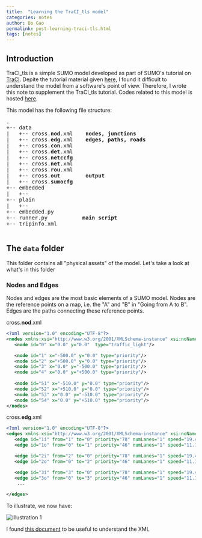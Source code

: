 ```yaml
---
title:  "Learning the TraCI_tls model"
categories: notes
author: Bo Gao
permalink: post-learning-traci-tls.html
tags: [notes]
---
```


## Introduction

TraCI\_tls is a simple SUMO model developed as part of SUMO's tutorial on [TraCI](http://sumo.dlr.de/wiki/TraCI). Depite the tutorial material given [here](http://sumo.dlr.de/wiki/Tutorials/TraCI4Traffic_Lights), I found it difficult to understand the model from a software's point of view. Therefore, I wrote this note to supplement the TraCI\_tls tutorial. Codes related to this model is hosted [here](https://sourceforge.net/p/sumo/code/HEAD/tree/trunk/sumo/tests/complex/tutorial/traci_tls/).

This model has the following file structure:

<pre>
.
+-- data
|   +-- cross.<b>nod</b>.xml 	<b>nodes, junctions</b>
|   +-- cross.<b>edg</b>.xml 	<b>edges, paths, roads</b>
|   +-- cross.<b>con</b>.xml 	<b></b>
|   +-- cross.<b>det</b>.xml 	<b></b>
|   +-- cross.<b>netccfg</b>	<b></b>
|   +-- cross.<b>net</b>.xml 	<b></b>
|   +-- cross.<b>rou</b>.xml 	<b></b>
|   +-- cross.<b>out</b> 		<b>output</b>
|   +-- cross.<b>sumocfg</b>
+-- embedded
|   +-- 
+-- plain
|   +-- 
+-- embedded.py
+-- runner.py 			<b>main script</b>
+-- tripinfo.xml

</pre>

## The `data` folder

This folder contains all "physical assets" of the model. Let's take a look at what's in this folder

### Nodes and Edges

Nodes and edges are the most basic elements of a SUMO model. Nodes are the reference points on a map, i.e. the "A" and "B" in "Going from A to B". Edges are the paths connecting these reference points.


cross.**nod**.xml
```xml
<?xml version="1.0" encoding="UTF-8"?>
<nodes xmlns:xsi="http://www.w3.org/2001/XMLSchema-instance" xsi:noNamespaceSchemaLocation="http://sumo.dlr.de/xsd/nodes_file.xsd">
   <node id="0" x="0.0" y="0.0"  type="traffic_light"/>

   <node id="1" x="-500.0" y="0.0" type="priority"/>
   <node id="2" x="+500.0" y="0.0" type="priority"/>
   <node id="3" x="0.0" y="-500.0" type="priority"/>
   <node id="4" x="0.0" y="+500.0" type="priority"/>
   
   <node id="51" x="-510.0" y="0.0" type="priority"/>
   <node id="52" x="+510.0" y="0.0" type="priority"/>
   <node id="53" x="0.0" y="-510.0" type="priority"/>
   <node id="54" x="0.0" y="+510.0" type="priority"/>  
</nodes>
```

cross.**edg**.xml
```xml
<?xml version="1.0" encoding="UTF-8"?>
<edges xmlns:xsi="http://www.w3.org/2001/XMLSchema-instance" xsi:noNamespaceSchemaLocation="http://sumo.dlr.de/xsd/edges_file.xsd">
   <edge id="1i" from="1" to="0" priority="78" numLanes="1" speed="19.444" />
   <edge id="1o" from="0" to="1" priority="46" numLanes="1" speed="11.111" />

   <edge id="2i" from="2" to="0" priority="78" numLanes="1" speed="19.444" />
   <edge id="2o" from="0" to="2" priority="46" numLanes="1" speed="11.111" />

   <edge id="3i" from="3" to="0" priority="78" numLanes="1" speed="19.444" />
   <edge id="3o" from="0" to="3" priority="46" numLanes="1" speed="11.111" />
	...

</edges>
```

To illustrate, we now have:

![Illustration 1](https://intelaligent.github.io/tctester/images/learn_traci_1.png)


I found [this document][1] to be useful to understand the XML 

[1]: http://sumo.dlr.de/wiki/Networks/Building_Networks_from_own_XML-descriptions "XML descriptions"
